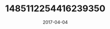---
title: "1485112254416239350"
cover: "2017-04-04 08.39.58 1485112254416239350_46248401"
photo: "2017-04-04 08.39.58 1485112254416239350_46248401"
date: "2017-04-04"
type: "photo"
---